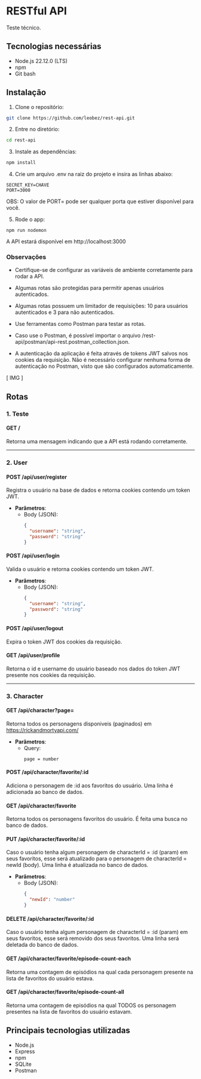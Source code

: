 # RESTful API
Teste técnico.

## Tecnologias necessárias
- Node.js 22.12.0 (LTS)
- npm
- Git bash

## Instalação
1. Clone o repositório:
``` bash
git clone https://github.com/leobez/rest-api.git
```

2. Entre no diretório:
``` bash
cd rest-api
```

3. Instale as dependências:
``` bash
npm install
```

4. Crie um arquivo .env na raiz do projeto e insira as linhas abaixo:

``` env
SECRET_KEY=CHAVE
PORT=3000
```

OBS: O valor de PORT= pode ser qualquer porta que estiver disponível para você.

5. Rode o app:
``` env
npm run nodemon
```
 
A API estará disponível em http://localhost:3000

### Observações  
- Certifique-se de configurar as variáveis de ambiente corretamente para rodar a API.
  
- Algumas rotas são protegidas para permitir apenas usuários autenticados.

- Algumas rotas possuem um limitador de requisições: 10 para usuários autenticados e 3 para não autenticados.
  
- Use ferramentas como Postman para testar as rotas.
  
- Caso use o Postman, é possível importar o arquivo /rest-api/postman/api-rest.postman_collection.json.
  
- A autenticação da aplicação é feita através de tokens JWT salvos nos cookies da requisição. Não é necessário configurar nenhuma forma de autenticação no Postman, visto que são configurados automaticamente.

[ IMG ]

## Rotas

### 1. **Teste**  

#### **GET /**  
Retorna uma mensagem indicando que a API está rodando corretamente.  

---

### 2. **User**  

#### **POST /api/user/register**  
Registra o usuário na base de dados e retorna cookies contendo um token JWT.

- **Parâmetros**:  
  - Body (JSON):  
    ```json
    {
      "username": "string",
      "password": "string"
    }
    ```
    
#### **POST /api/user/login**  
Valida o usuário e retorna cookies contendo um token JWT.

- **Parâmetros**:  
  - Body (JSON):  
    ```json
    {
      "username": "string",
      "password": "string"
    }
    ```
    
#### **POST /api/user/logout**  
Expira o token JWT dos cookies da requisição.

#### **GET /api/user/profile**  
Retorna o id e username do usuário baseado nos dados do token JWT presente nos cookies da requisição.

---

### 3. **Character**  

#### **GET /api/character?page=**  
Retorna todos os personagens disponiveis (paginados) em https://rickandmortyapi.com/
- **Parâmetros**:  
  - Query:  
    ```
    page = number
    ```
    
#### **POST /api/character/favorite/:id**  
Adiciona o personagem de :id aos favoritos do usuário. Uma linha é adicionada ao banco de dados.

#### **GET /api/character/favorite**  
Retorna todos os personagens favoritos do usuário. É feita uma busca no banco de dados.

#### **PUT /api/character/favorite/:id**  
Caso o usuário tenha algum personagem de characterId = :id (param) em seus favoritos, esse será atualizado para o personagem de characterId = newId (body). Uma linha é atualizada no banco de dados.

- **Parâmetros**:  
  - Body (JSON):  
    ```json
    {
      "newId": "number"
    }
    ```

#### **DELETE /api/character/favorite/:id**  
Caso o usuário tenha algum personagem de characterId = :id (param) em seus favoritos, esse será removido dos seus favoritos. Uma linha será deletada do banco de dados.

#### **GET /api/character/favorite/episode-count-each**  
Retorna uma contagem de episódios na qual cada personagem presente na lista de favoritos do usuário estava. 

#### **GET /api/character/favorite/episode-count-all**  
Retorna uma contagem de episódios na qual TODOS os personagem presentes na lista de favoritos do usuário estavam. 

## Principais tecnologias utilizadas
- Node.js
- Express
- npm
- SQLite
- Postman
